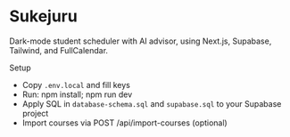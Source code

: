 # Sukejuru

Dark-mode student scheduler with AI advisor, using Next.js, Supabase, Tailwind, and FullCalendar.

Setup
- Copy `.env.local` and fill keys
- Run: npm install; npm run dev
- Apply SQL in `database-schema.sql` and `supabase.sql` to your Supabase project
- Import courses via POST /api/import-courses (optional)

